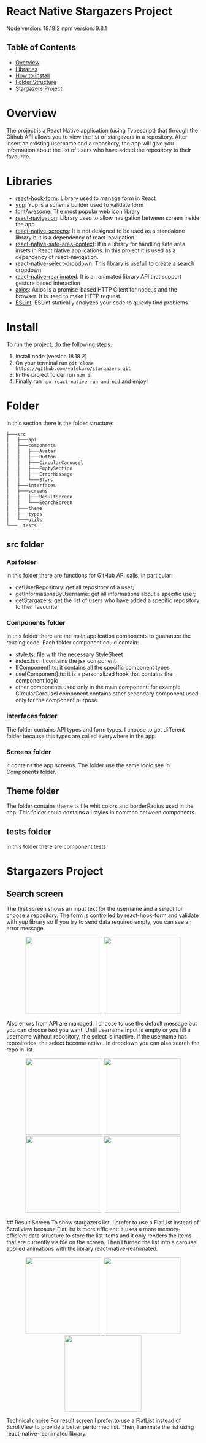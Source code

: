 # React Native Stargazers Project 
Node version: 18.18.2
npm version: 9.8.1

## Table of Contents

- [Overview](#overview)
- [Libraries](#libraries)
- [How to install](#install)
- [Folder Structure](#folder)
- [Stargazers Project](#project)

# Overview
The project is a React Native application (using Typescript) that through the Github API allows you to view the list of stargazers in a repository. After insert an existing username and a repository, the app will give you information about the list of users who have added the repository to their favourite.

# Libraries
* [react-hook-form](https://react-hook-form.com/): Library used to manage form in React
* [yup](https://github.com/jquense/yup): Yup is a schema builder used to validate form
* [fontAwesome](https://fontawesome.com/icons): The most popular web icon library
* [react-navigation](https://reactnavigation.org/): Library used to allow navigation between screen inside the app
* [react-native-screens](https://github.com/software-mansion/react-native-screens): It is not designed to be used as a standalone library but is a dependency of react-navigation.
* [react-native-safe-area-context](https://github.com/th3rdwave/react-native-safe-area-context): It is a library for handling safe area insets in React Native applications. In this project it is used as a dependency of react-navigation.
* [react-native-select-dropdown](https://www.npmjs.com/package/react-native-select-dropdown): This library is usefull to create a search dropdown
* [react-native-reanimated](https://www.npmjs.com/package/react-native-reanimated): It is an animated library API that support gesture based interaction
* [axios](https://axios-http.com/docs/intro): Axios is a promise-based HTTP Client for node.js and the browser. It is used to make HTTP request.
* [ESLint](https://eslint.org/): ESLint statically analyzes your code to quickly find problems.

# Install
To run the project, do the following steps:
1. Install node (version 18.18.2)
2. On your terminal run `git clone https://github.com/valekuro/stargazers.git`
3. In the project folder run `npm i`
4. Finally run `npx react-native run-android` and enjoy!

# Folder
In this section there is the folder structure:

```bash
├───src
│   ├───api
│   ├───components
│   │   ├───Avatar
│   │   ├───Button
│   │   ├───CircularCarousel
│   │   ├───EmptySection
│   │   ├───ErrorMessage
│   │   └───Stars
│   ├───interfaces
│   ├───screens
│   │   ├───ResultScreen
│   │   └───SearchScreen
│   ├───theme
│   ├───types
│   └───utils
└───__tests__
```
## src folder
### Api folder
In this folder there are functions for GitHub API calls, in particular:
* getUserRepository: get all repository of a user;
* getInformationsByUsername: get all informations about a specific user;
* getStargazers: get the list of users who have added a specific repository to their favourite;

### Components folder
In this folder there are the main application components to guarantee the reusing code. Each folder component could contain:
* style.ts: file with the necessary StyleSheet
* index.tsx: it contains the jsx component
* I[Component].ts: it contains all the specific component types
* use[Component].ts: it is a personalized hook that contains the component logic
* other components used only in the main component: for example CircularCarousel component contains other secondary component used only for the component purpose.

### Interfaces folder
The folder contains API types and form types. I choose to get different folder because this types are called everywhere in the app.

### Screens folder
It contains the app screens. The folder use the same logic see in Components folder. 
## Theme folder
The folder contains theme.ts file whit colors and borderRadius used in the app. This folder could contains all styles in common between components.
## __tests__ folder
In this folder there are component tests.

# Stargazers Project
## Search screen
The first screen shows an input text for the username and a select for choose a repository. The form is controlled by react-hook-form and validate with yup library so If you try to send data required empty, you can see an error message.
<p align='center'>
<img src="https://github.com/valekuro/stargazers/blob/main/app_screen/select-block.jpeg?raw=true" width=200 />
<img src="https://github.com/valekuro/stargazers/blob/main/app_screen/hook-form-error.jpeg?raw=true" width=200>
</p>
Also errors from API are managed, I choose to use the default message but you can choose text you want. Until username input is empty or you fill a username without repository, the select is inactive. If the username has repositories, the select become active. In dropdown you can also search the repo in list.
<p align='center'>
<img src="https://github.com/valekuro/stargazers/blob/main/app_screen/api-error.jpeg?raw=true" width=200 />
<img src="https://github.com/valekuro/stargazers/blob/main/app_screen/select-unlock.jpeg?raw=true" width=200>
<img src="https://github.com/valekuro/stargazers/blob/main/app_screen/search-open-select.jpeg?raw=true" width=200>
<img src="https://github.com/valekuro/stargazers/blob/main/app_screen/form-compiled-happy-path.jpeg?raw=true" width=200>
</p>
## Result Screen
To show stargazers list, I prefer to use a FlatList instead of Scrollview because FlatList is more efficient: it uses a more memory-efficient data structure to store the list items and it only renders the items that are currently visible on the screen. Then I turned the list into a carousel applied animations  with the library react-native-reanimated.
<p align='center'>
<img src="https://github.com/valekuro/stargazers/blob/main/app_screen/no-stargazers-found.jpeg?raw=true" width=200 />
<img src="https://github.com/valekuro/stargazers/blob/main/app_screen/result-screen.jpeg?raw=true" width=200>
<img src="https://github.com/valekuro/stargazers/blob/main/app_screen/another-result.jpeg?raw=true" width=200>
</p>
Technical choise
For result screen I prefer to use a FlatList instead of ScrollVIew to provide a better performed list. Then, I animate the list using react-native-reanimated library.